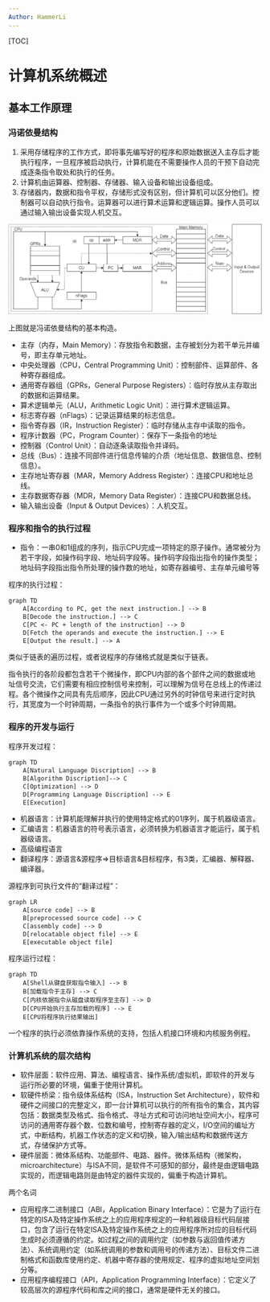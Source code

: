 ```yaml
---
Author: HammerLi
---
```


[TOC]

# 计算机系统概述

## 基本工作原理

### 冯诺依曼结构

1. 采用存储程序的工作方式，即将事先编写好的程序和原始数据送入主存后才能执行程序，一旦程序被启动执行，计算机能在不需要操作人员的干预下自动完成逐条指令取处和执行的任务。
2. 计算机由运算器、控制器、存储器、输入设备和输出设备组成。
3. 存储器内，数据和指令平权，存储形式没有区别，但计算机可以区分他们。控制器可以自动执行指令。运算器可以进行算术运算和逻辑运算。操作人员可以通过输入输出设备实现人机交互。

![](./img/1.1.png)

上图就是冯诺依曼结构的基本构造。

- 主存（内存，Main Memory）：存放指令和数据，主存被划分为若干单元并编号，即主存单元地址。
- 中央处理器（CPU，Central Programming Unit）：控制部件、运算部件、各种寄存器组成。
- 通用寄存器组（GPRs，General Purpose Registers）：临时存放从主存取出的数据和运算结果。
- 算术逻辑单元（ALU，Arithmetic Logic Unit）：进行算术逻辑运算。
- 标志寄存器（nFlags）：记录运算结果的标志信息。
- 指令寄存器（IR，Instruction Register）：临时存储从主存中读取的指令。
- 程序计数器（PC，Program Counter）：保存下一条指令的地址
- 控制器（Control Unit）：自动逐条读取指令并译码。
- 总线（Bus）：连接不同部件进行信息传输的介质（地址信息、数据信息、控制信息）。
- 主存地址寄存器（MAR，Memory Address Register）：连接CPU和地址总线。
- 主存数据寄存器（MDR，Memory Data Register）：连接CPU和数据总线。
- 输入输出设备（Input & Output Devices）：人机交互。

### 程序和指令的执行过程

- 指令：一串0和1组成的序列，指示CPU完成一项特定的原子操作。通常被分为若干字段，如操作码字段、地址码字段等。操作码字段指出指令的操作类型；地址码字段指出指令所处理的操作数的地址，如寄存器编号、主存单元编号等

程序的执行过程：

```mermaid
graph TD
	A[According to PC, get the next instruction.] --> B
    B[Decode the instruction.] --> C
	C[PC <- PC + length of the instruction] --> D
	D[Fetch the operands and execute the instruction.] --> E
	E[Output the result.] --> A
```

类似于链表的遍历过程，或者说程序的存储格式就是类似于链表。

指令执行的各阶段都包含若干个微操作，即CPU内部的各个部件之间的数据或地址信号交流，它们需要有相应控制信号来控制，可以理解为信号在总线上的传递过程。各个微操作之间具有先后顺序，因此CPU通过另外的时钟信号来进行定时执行，其宽度为一个时钟周期，一条指令的执行事件为一个或多个时钟周期。

### 程序的开发与运行

程序开发过程：

```mermaid
graph TD
	A[Natural Language Discription] --> B
	B[Algorithm Discription]--> C
	C[Optimization] --> D
	D[Programming Language Discription] --> E
	E[Execution]
```

- 机器语言：计算机能理解并执行的使用特定格式的01序列，属于机器级语言。
- 汇编语言：机器语言的符号表示语言，必须转换为机器语言才能运行，属于机器级语言。
- 高级编程语言
- 翻译程序：源语言&源程序$\Rightarrow$目标语言&目标程序，有3类，汇编器、解释器、编译器。

源程序到可执行文件的“翻译过程”：

```mermaid
graph LR
	A[source code] --> B
	B[preprocessed source code] --> C
	C[assembly code] --> D
	D[relocatable object file] --> E
	E[executable object file]
```

程序运行过程：

```mermaid
graph TD
	A[Shell从键盘获取指令输入] --> B
	B[加载指令于主存] --> C
	C[内核依据指令从磁盘读取程序至主存] --> D
	D[CPU开始执行主存加载的程序] --> E
	E[CPU将程序执行结果输出]
```

一个程序的执行必须依靠操作系统的支持，包括人机接口环境和内核服务例程。

### 计算机系统的层次结构

- 软件层面：软件应用、算法、编程语言、操作系统/虚拟机，即软件的开发与运行所必要的环境，偏重于使用计算机。
- 软硬件桥梁：指令级体系结构（ISA，Instruction Set Architecture），软件和硬件之间接口的完整定义，即一台计算机可以执行的所有指令的集合，其内容包括：数据类型及格式、指令格式、寻址方式和可访问地址空间大小，程序可访问的通用寄存器个数、位数和编号，控制寄存器的定义，I/O空间的编址方式，中断结构，机器工作状态的定义和切换，输入/输出结构和数据传送方式，存储保护方式等。
- 硬件层面：微体系结构、功能部件、电路、器件。微体系结构（微架构，microarchitecture）与ISA不同，是软件不可感知的部分，最终是由逻辑电路实现的，而逻辑电路则是由特定的器件实现的，偏重于构造计算机。

两个名词

- 应用程序二进制接口（ABI，Application Binary Interface）：它是为了运行在特定的ISA及特定操作系统之上的应用程序规定的一种机器级目标代码层接口，包含了运行在特定ISA及特定操作系统之上的应用程序所对应的目标代码生成时必须遵循的约定。如过程之间的调用约定（如参数与返回值传递方法）、系统调用约定（如系统调用的参数和调用号的传递方法）、目标文件二进制格式和函数库使用约定、机器中寄存器的使用规定、程序的虚拟地址空间划分等。
- 应用程序编程接口（API，Application Programming Interface）：它定义了较高层次的源程序代码和库之间的接口，通常是硬件无关的接口。